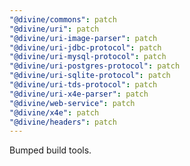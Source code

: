 ```yaml
---
"@divine/commons": patch
"@divine/uri": patch
"@divine/uri-image-parser": patch
"@divine/uri-jdbc-protocol": patch
"@divine/uri-mysql-protocol": patch
"@divine/uri-postgres-protocol": patch
"@divine/uri-sqlite-protocol": patch
"@divine/uri-tds-protocol": patch
"@divine/uri-x4e-parser": patch
"@divine/web-service": patch
"@divine/x4e": patch
"@divine/headers": patch
---
```


Bumped build tools.
